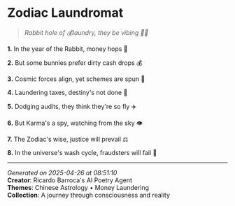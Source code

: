 # Zodiac Laundromat

> *Rabbit hole of 💰laundry, they be vibing 🥕💸*

**1.** In the year of the Rabbit, money hops 🥕


**2.** But some bunnies prefer dirty cash drops 💰


**3.** Cosmic forces align, yet schemes are spun 🧵


**4.** Laundering taxes, destiny's not done 🌌


**5.** Dodging audits, they think they're so fly ✈️


**6.** But Karma's a spy, watching from the sky 👁️


**7.** The Zodiac's wise, justice will prevail ⚖️


**8.** In the universe's wash cycle, fraudsters will fail 🌊



---

*Generated on 2025-04-26 at 08:51:10*  
**Creator**: Ricardo Barroca's AI Poetry Agent  
**Themes**: Chinese Astrology • Money Laundering  
**Collection**: A journey through consciousness and reality